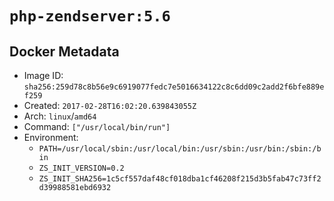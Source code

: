 # `php-zendserver:5.6`

## Docker Metadata

- Image ID: `sha256:259d78c8b56e9c6919077fedc7e5016634122c8c6dd09c2add2f6bfe889ef259`
- Created: `2017-02-28T16:02:20.639843055Z`
- Arch: `linux`/`amd64`
- Command: `["/usr/local/bin/run"]`
- Environment:
  - `PATH=/usr/local/sbin:/usr/local/bin:/usr/sbin:/usr/bin:/sbin:/bin`
  - `ZS_INIT_VERSION=0.2`
  - `ZS_INIT_SHA256=1c5cf557daf48cf018dba1cf46208f215d3b5fab47c73ff2d39988581ebd6932`
